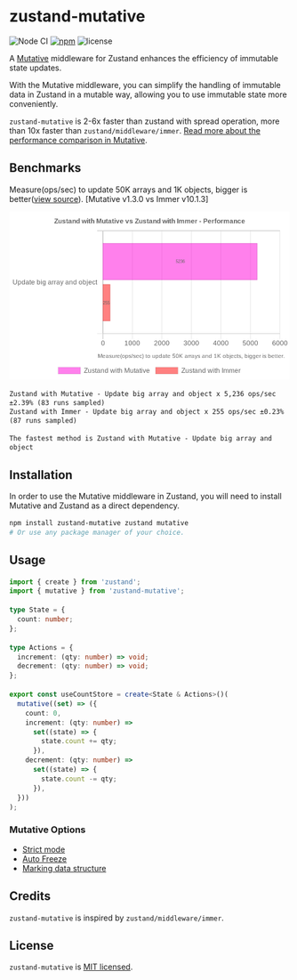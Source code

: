 # zustand-mutative

![Node CI](https://github.com/mutativejs/zustand-mutative/workflows/Node%20CI/badge.svg)
[![npm](https://img.shields.io/npm/v/zustand-mutative.svg)](https://www.npmjs.com/package/zustand-mutative)
![license](https://img.shields.io/npm/l/zustand-mutative)

A [Mutative](https://github.com/unadlib/mutative) middleware for Zustand enhances the efficiency of immutable state updates.

With the Mutative middleware, you can simplify the handling of immutable data in Zustand in a mutable way, allowing you to use immutable state more conveniently.

`zustand-mutative` is 2-6x faster than zustand with spread operation, more than 10x faster than `zustand/middleware/immer`. [Read more about the performance comparison in Mutative](https://mutative.js.org/docs/getting-started/performance).

## Benchmarks

Measure(ops/sec) to update 50K arrays and 1K objects, bigger is better([view source](./scripts/benchmark.ts)). [Mutative v1.3.0 vs Immer v10.1.3]

![Benchmark](benchmark.jpg)

```
Zustand with Mutative - Update big array and object x 5,236 ops/sec ±2.39% (83 runs sampled)
Zustand with Immer - Update big array and object x 255 ops/sec ±0.23% (87 runs sampled)

The fastest method is Zustand with Mutative - Update big array and object
```

## Installation

In order to use the Mutative middleware in Zustand, you will need to install Mutative and Zustand as a direct dependency.

```bash
npm install zustand-mutative zustand mutative
# Or use any package manager of your choice.
```

## Usage

```typescript
import { create } from 'zustand';
import { mutative } from 'zustand-mutative';

type State = {
  count: number;
};

type Actions = {
  increment: (qty: number) => void;
  decrement: (qty: number) => void;
};

export const useCountStore = create<State & Actions>()(
  mutative((set) => ({
    count: 0,
    increment: (qty: number) =>
      set((state) => {
        state.count += qty;
      }),
    decrement: (qty: number) =>
      set((state) => {
        state.count -= qty;
      }),
  }))
);
```

### Mutative Options

- [Strict mode](https://mutative.js.org/docs/advanced-guides/strict-mode)
- [Auto Freeze](https://mutative.js.org/docs/advanced-guides/auto-freeze)
- [Marking data structure](https://mutative.js.org/docs/advanced-guides/mark)

## Credits

`zustand-mutative` is inspired by `zustand/middleware/immer`.

## License

`zustand-mutative` is [MIT licensed](https://github.com/mutativejs/zustand-mutative/blob/main/LICENSE).
